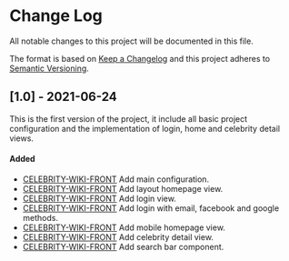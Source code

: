 # Change Log

All notable changes to this project will be documented in this file.

The format is based on [Keep a Changelog](http://keepachangelog.com/)
and this project adheres to [Semantic Versioning](http://semver.org/).

## [1.0] - 2021-06-24

This is the first version of the project, it include all basic project configuration and the implementation of login, home and celebrity detail views.

#### Added

- [CELEBRITY-WIKI-FRONT](https://github.com/ithzavg/celebrity-wiki-front/issues/1)
  Add main configuration.
- [CELEBRITY-WIKI-FRONT](https://github.com/ithzavg/celebrity-wiki-front/issues/5)
  Add layout homepage view.
- [CELEBRITY-WIKI-FRONT](https://github.com/ithzavg/celebrity-wiki-front/issues/6)
  Add login view.
- [CELEBRITY-WIKI-FRONT](https://github.com/ithzavg/celebrity-wiki-front/issues/7)
  Add login with email, facebook and google methods.
- [CELEBRITY-WIKI-FRONT](https://github.com/ithzavg/celebrity-wiki-front/issues/12)
  Add mobile homepage view.
- [CELEBRITY-WIKI-FRONT](https://github.com/ithzavg/celebrity-wiki-front/issues/13)
  Add celebrity detail view.
- [CELEBRITY-WIKI-FRONT](https://github.com/ithzavg/celebrity-wiki-front/issues/15)
  Add search bar component.
